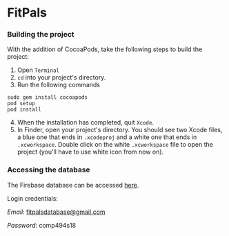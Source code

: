 # FitPals

### Building the project
With the addition of CocoaPods, take the following steps to build the project:
1. Open `Terminal`
2. `cd` into your project's directory.
3. Run the following commands
```
sudo gem install cocoapods
pod setup
pod install
```
4. When the installation has completed, quit `Xcode`.
5. In Finder, open your project's directory. You should see two Xcode files, a blue one that ends in `.xcodeproj` and a white one that ends in `.xcworkspace`. Double click on the white `.xcworkspace` file to open the project (you'll have to use white icon from now on).


### Accessing the database
The Firebase database can be accessed [here](firebase.google.com).

Login credentials:

  *Email:* fitpalsdatabase@gmail.com
  
  *Password:* comp494s18
